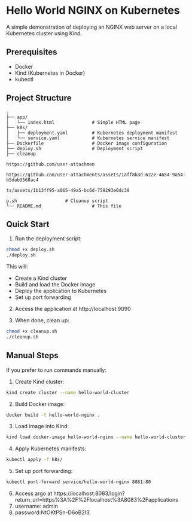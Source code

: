 # Hello World NGINX on Kubernetes

A simple demonstration of deploying an NGINX web server on a local Kubernetes cluster using Kind.

## Prerequisites

- Docker
- Kind (Kubernetes in Docker)
- kubectl

## Project Structure

```
.
├── app/
│   └── index.html              # Simple HTML page
├── k8s/
│   ├── deployment.yaml         # Kubernetes deployment manifest
│   └── service.yaml            # Kubernetes service manifest
├── Dockerfile                  # Docker image configuration
├── deploy.sh                   # Deployment script
├── cleanup

https://github.com/user-attachmen

https://github.com/user-attachments/assets/1aff8b3d-622e-4654-9a54-b5dab3568ac4

ts/assets/1b13ff95-a065-49a5-bc6d-759293e0dc39

p.sh                  # Cleanup script
└── README.md                   # This file
```

## Quick Start

1. Run the deployment script:

```bash
chmod +x deploy.sh
./deploy.sh
```

This will:
- Create a Kind cluster
- Build and load the Docker image
- Deploy the application to Kubernetes
- Set up port forwarding

2. Access the application at http://localhost:9090

3. When done, clean up:

```bash
chmod +x cleanup.sh
./cleanup.sh
```

## Manual Steps

If you prefer to run commands manually:

1. Create Kind cluster:
```bash
kind create cluster --name hello-world-cluster
```

2. Build Docker image:
```bash
docker build -t hello-world-nginx .
```

3. Load image into Kind:
```bash
kind load docker-image hello-world-nginx --name hello-world-cluster
```

4. Apply Kubernetes manifests:
```bash
kubectl apply -f k8s/
```

5. Set up port forwarding:
```bash
kubectl port-forward service/hello-world-nginx 8081:80
```

6. Access argo at https://localhost:8083/login?return_url=https%3A%2F%2Flocalhost%3A8083%2Fapplications
7. username: admin
8. password:NtOKtPSn-D6oB2I3


